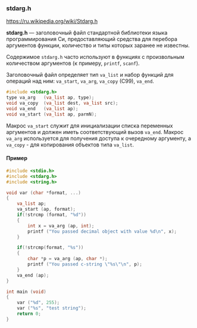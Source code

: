 ### stdarg.h

https://ru.wikipedia.org/wiki/Stdarg.h

**stdarg.h** — заголовочный файл стандартной библиотеки языка программирования Си, предоставляющий средства для перебора аргументов функции, количество и типы которых заранее не известны.

Содержимое `stdarg.h` часто используют в функциях с произвольным количеством аргументов (к примеру, `printf`, `scanf`).

Заголовочный файл определяет тип `va_list` и набор функций для операций над ним: `va_start`, `va_arg`, `va_copy` (C99), `va_end`.

```c
#include <stdarg.h>
type va_arg   (va_list ap, type);
void va_copy  (va_list dest, va_list src);
void va_end   (va_list ap);
void va_start (va_list ap, parmN);
```

Макрос `va_start` служит для инициализации списка переменных аргументов и должен иметь соответствующий вызов `va_end`. Макрос `va_arg` используется для получения доступа к очередному аргументу, а `va_copy` - для копирования объектов типа `va_list`.

#### Пример

```c
#include <stdio.h>
#include <stdarg.h>
#include <string.h>

void var (char *format, ...)
{
	va_list ap;
	va_start (ap, format);
	if(!strcmp (format, "%d"))
	{
		int x = va_arg (ap, int);
		printf ("You passed decimal object with value %d\n", x);
	}

	if(!strcmp(format, "%s"))
	{
		char *p = va_arg (ap, char *);
		printf ("You passed c-string \"%s\"\n", p);
	}
	va_end (ap);
}

int main (void)
{
	var ("%d", 255);
	var ("%s", "test string");
	return 0;
}
```
